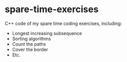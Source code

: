 # spare-time-exercises
C++ code of my spare time coding exercises, including:
* Longest increasing subsequence
* Sorting algorithms
* Count the paths
* Cover the border
* Etc.

